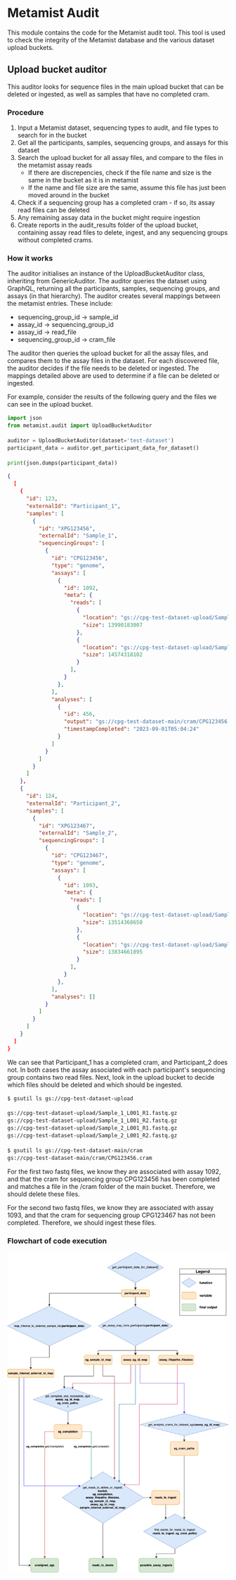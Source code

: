 # Metamist Audit

This module contains the code for the Metamist audit tool. This tool is used to check the integrity of the
Metamist database and the various dataset upload buckets.

## Upload bucket auditor

This auditor looks for sequence files in the main upload bucket that can be deleted or ingested,
as well as samples that have no completed cram.

### Procedure

1. Input a Metamist dataset, sequencing types to audit, and file types to search for in the bucket
2. Get all the participants, samples, sequencing groups, and assays for this dataset
3. Search the upload bucket for all assay files, and compare to the files in the metamist assay reads
    - If there are discrepencies, check if the file name and size is the same in the bucket as it is in metamist
    - If the name and file size are the same, assume this file has just been moved around in the bucket
4. Check if a sequencing group has a completed cram - if so, its assay read files can be deleted
5. Any remaining assay data in the bucket might require ingestion
6. Create reports in the audit_results folder of the upload bucket, containing assay read files to delete,
   ingest, and any sequencing groups without completed crams.


### How it works

The auditor initialises an instance of the UploadBucketAuditor class, inheriting from GenericAuditor.
The auditor queries the dataset using GraphQL, returning all the participants, samples, sequencing groups, and assays (in that hierarchy).
The auditor creates several mappings between the metamist entries. These include:

 - sequencing_group_id -> sample_id
 - assay_id -> sequencing_group_id
 - assay_id -> read_file
 - sequencing_group_id -> cram_file

The auditor then queries the upload bucket for all the assay files, and compares them to the assay files in the dataset. For each discovered file, the auditor decides if the file needs to be deleted or ingested. The mappings detailed above are used to determine if a file can be deleted or ingested.

For example, consider the results of the following query and the files we can see in the upload bucket.

```python
import json
from metamist.audit import UploadBucketAuditor

auditor = UploadBucketAuditor(dataset='test-dataset')
participant_data = auditor.get_participant_data_for_dataset()

print(json.dumps(participant_data))
```

```json
{
  [
    {
      "id": 123,
      "externalId": "Participant_1",
      "samples": [
        {
          "id": "XPG123456",
          "externalId": "Sample_1",
          "sequencingGroups": [
            {
              "id": "CPG123456",
              "type": "genome",
              "assays": [
                {
                  "id": 1092,
                  "meta": {
                    "reads": [
                      {
                        "location": "gs://cpg-test-dataset-upload/Sample_1_L001_R1.fastq.gz",
                        "size": 13990183007
                      },
                      {
                        "location": "gs://cpg-test-dataset-upload/Sample_1_L001_R2.fastq.gz",
                        "size": 14574318102
                      }
                    ],
                  }
                },
              ],
              "analyses": [
                {
                  "id": 456,
                  "output": "gs://cpg-test-dataset-main/cram/CPG123456.cram",
                  "timestampCompleted": "2023-09-01T05:04:24"
                }
              ]
            }
          ]
        }
      ]
    },
    {
      "id": 124,
      "externalId": "Participant_2",
      "samples": [
        {
          "id": "XPG123467",
          "externalId": "Sample_2",
          "sequencingGroups": [
            {
              "id": "CPG123467",
              "type": "genome",
              "assays": [
                {
                  "id": 1093,
                  "meta": {
                    "reads": [
                      {
                        "location": "gs://cpg-test-dataset-upload/Sample_2_L001_R2.fastq.gz",
                        "size": 13514368650
                      },
                      {
                        "location": "gs://cpg-test-dataset-upload/Sample_2_L001_R2.fastq.gz",
                        "size": 13834661895
                      }
                    ],
                  }
                },
              ],
              "analyses": []
            }
          ]
        }
      ]
    }
  ]
}
```

We can see that Participant_1 has a completed cram, and Participant_2 does not. In both cases the assay associated with each participant's sequencing group contains two read files. Next, look in the upload bucket to decide which files should be deleted and which should be ingested.

```bash
$ gsutil ls gs://cpg-test-dataset-upload

gs://cpg-test-dataset-upload/Sample_1_L001_R1.fastq.gz
gs://cpg-test-dataset-upload/Sample_1_L001_R2.fastq.gz
gs://cpg-test-dataset-upload/Sample_2_L001_R1.fastq.gz
gs://cpg-test-dataset-upload/Sample_2_L001_R2.fastq.gz

$ gsutil ls gs://cpg-test-dataset-main/cram
gs://cpg-test-dataset-main/cram/CPG123456.cram
```

For the first two fastq files, we know they are associated with assay 1092, and that the cram for sequencing group CPG123456 has been completed and matches a file in the /cram folder of the main bucket. Therefore, we should delete these files.

For the second two fastq files, we know they are associated with assay 1093, and that the cram for sequencing group CPG123467 has not been completed. Therefore, we should ingest these files.

### Flowchart of code execution

![Upload Bucket Auditor Flowchart](resources/upload_bucket_auditor_diagram.png)
